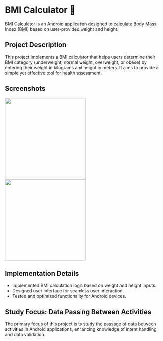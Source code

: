 # BMI Calculator 🌟

BMI Calculator is an Android application designed to calculate Body Mass Index (BMI) based on user-provided weight and height.

## Project Description
This project implements a BMI calculator that helps users determine their BMI category (underweight, normal weight, overweight, or obese) by entering their weight in kilograms and height in meters. It aims to provide a simple yet effective tool for health assessment.

## Screenshots
<img src="https://github.com/leoschwedler/BMI-CALCULATOR-2.0/assets/77402907/ad142519-c2f9-4458-87b2-b2df04719da8" width="260"/>
<img src="https://github.com/leoschwedler/BMI-CALCULATOR-2.0/assets/77402907/a5149c1e-5623-4452-99d0-763601aaa07d" width="260"/>


## Implementation Details
- Implemented BMI calculation logic based on weight and height inputs.
- Designed user interface for seamless user interaction.
- Tested and optimized functionality for Android devices.

## Study Focus: Data Passing Between Activities
The primary focus of this project is to study the passage of data between activities in Android applications, enhancing knowledge of intent handling and data validation.


